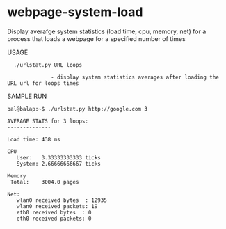 webpage-system-load
===================

Display averafge system statistics (load time, cpu, memory, net) for a process that loads a webpage
for a specified number of times


USAGE

      ./urlstat.py URL loops 
                
                  - display system statistics averages after loading the URL url for loops times 


SAMPLE RUN

	bal@balap:~$ ./urlstat.py http://google.com 3 
		  
	AVERAGE STATS for 3 loops:
	--------------

	Load time: 438 ms

	CPU
	   User:   3.33333333333 ticks
	   System: 2.66666666667 ticks

	Memory
	 Total:    3004.0 pages

	Net:
	   wlan0 received bytes  : 12935
	   wlan0 received packets: 19
	   eth0 received bytes  : 0
	   eth0 received packets: 0
